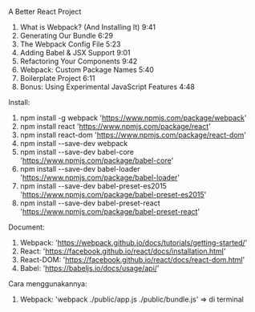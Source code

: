  A Better React Project

1. What is Webpack? (And Installing It) 9:41
2. Generating Our Bundle 6:29
3. The Webpack Config File 5:23
4. Adding Babel & JSX Support 9:01
5. Refactoring Your Components 9:42
6. Webpack: Custom Package Names 5:40
7. Boilerplate Project 6:11
8. Bonus: Using Experimental JavaScript Features 4:48


Install:

1. npm install -g webpack 'https://www.npmjs.com/package/webpack'
2. npm install react 'https://www.npmjs.com/package/react'
3. npm install react-dom 'https://www.npmjs.com/package/react-dom'
4. npm install --save-dev webpack
5. npm install --save-dev babel-core 'https://www.npmjs.com/package/babel-core'
6. npm install --save-dev babel-loader 'https://www.npmjs.com/package/babel-loader'
7. npm install --save-dev babel-preset-es2015 'https://www.npmjs.com/package/babel-preset-es2015'
8. npm install --save-dev babel-preset-react 'https://www.npmjs.com/package/babel-preset-react'


Document:

1. Webpack: 'https://webpack.github.io/docs/tutorials/getting-started/'
2. React: 'https://facebook.github.io/react/docs/installation.html'
3. React-DOM: 'https://facebook.github.io/react/docs/react-dom.html'
4. Babel: 'https://babeljs.io/docs/usage/api/'

Cara menggunakannya:

1. Webpack: 'webpack ./public/app.js ./public/bundle.js' => di terminal